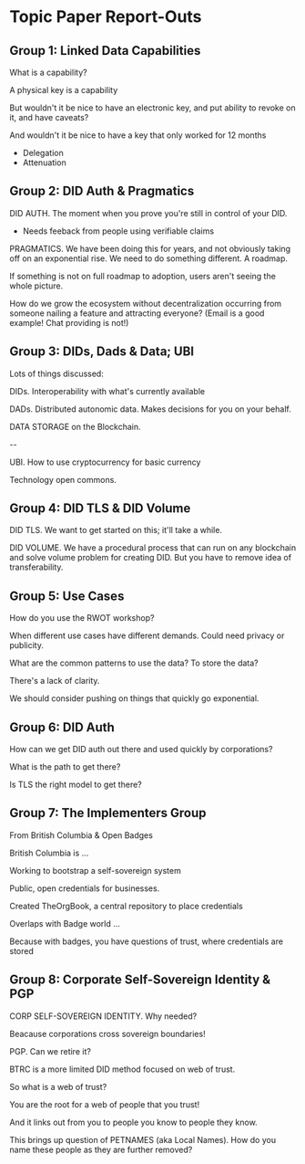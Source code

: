 # Topic Paper Report-Outs

## Group 1: Linked Data Capabilities

What is a capability?

A physical key is a capability

But wouldn't it be nice to have an electronic key, and put ability to
revoke on it, and have caveats?

And wouldn't it be nice to have a key that only worked for 12 months

   * Delegation
   * Attenuation

## Group 2: DID Auth & Pragmatics

DID AUTH. The moment when you prove you're still in control of your DID.

   * Needs feeback from people using verifiable claims

PRAGMATICS. We have been doing this for years, and not obviously
taking off on an exponential rise. We need to do something
different. A roadmap.

If something is not on full roadmap to adoption, users aren't seeing
the whole picture.

How do we grow the ecosystem without decentralization occurring from
someone nailing a feature and attracting everyone? (Email is a good
example! Chat providing is not!)

## Group 3: DIDs, Dads & Data; UBI

Lots of things discussed:

DIDs. Interoperability with what's currently available 

DADs. Distributed autonomic data. Makes decisions for you on your behalf.

DATA STORAGE on the Blockchain.

--

UBI. How to use cryptocurrency for basic currency

Technology open commons.

## Group 4: DID TLS & DID Volume

DID TLS. We want to get started on this; it'll take a while.

DID VOLUME. We have a procedural process that can run on any blockchain and solve
volume problem for creating DID. But you have to remove idea of
transferability.

## Group 5: Use Cases

How do you use the RWOT workshop?

When different use cases have different demands. Could need privacy or publicity.

What are the common patterns to use the data? To store the data?

There's a lack of clarity.

We should consider pushing on things that quickly go exponential.

## Group 6: DID Auth

How can we get DID auth out there and used quickly by corporations?

What is the path to get there?

Is TLS the right model to get there?

## Group 7: The Implementers Group

From British Columbia & Open Badges

British Columbia is ...

Working to bootstrap a self-sovereign system

Public, open credentials for businesses.

Created TheOrgBook, a central repository to place credentials

Overlaps with Badge world ...

Because with badges, you have questions of trust, where credentials are stored

## Group 8: Corporate Self-Sovereign Identity & PGP

CORP SELF-SOVEREIGN IDENTITY. Why needed?

Beacause corporations cross sovereign boundaries!

PGP. Can we retire it?

BTRC is a more limited DID method focused on web of trust.

So what is a web of trust?

You are the root for a web of people that you trust!

And it links out from you to people you know to people they know.

This brings up question of PETNAMES (aka Local Names). How do you name these people as
they are further removed?
